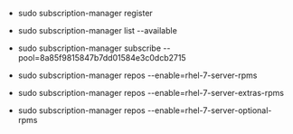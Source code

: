  - sudo subscription-manager register 
 - sudo subscription-manager list --available
 - sudo subscription-manager subscribe --pool=8a85f9815847b7dd01584e3c0dcb2715

 - sudo subscription-manager repos --enable=rhel-7-server-rpms
 - sudo subscription-manager repos --enable=rhel-7-server-extras-rpms
 - sudo subscription-manager repos --enable=rhel-7-server-optional-rpms



